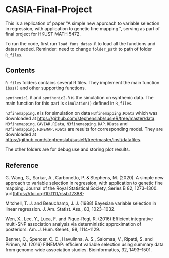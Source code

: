 # CASIA-Final-Project
This is a replication of paper "A simple new approach to variable selection in regression, with application to genetic fine mapping.", serving as part of final project for HKUST MATH 5472.

To run the code, first run `load_funs_datas.R` to load all the functions and datas needed. Reminder: need to change `folder_path` to path of folder `R_files`.

## Contents

`R_files` folders contains several R files. They implement the main function `ibss()` and other supporting functions.

`synthenic1.R` and `synthenic2.R` is the simulation on synthenic data. The main function for this part is `simulation()` defined in `R_files`.

`n3finemapping.R` is for simulation on data `N3finemapping.RData` which was downloaded at https://github.com/stephenslab/susieR/tree/master/data. `N3finemapping.CAVIAR.RData`, `N3finemapping.DAP.RData` and `N3finemapping.FINEMAP.RData` are results for corresponding model. They are downloaded at https://github.com/stephenslab/susieR/tree/master/inst/datafiles.

The other folders are for debug use and storing plot results.

## Reference

G. Wang, G., Sarkar, A., Carbonetto, P. \& Stephens, M. (2020). A simple new approach to variable selection in regression, with application to genetic fine mapping. Journal of the Royal Statistical Society, Series B 82, 1273–1300. \url{https://doi.org/10.1111/rssb.12388}

Mitchell, T. J. and Beauchamp, J. J. (1988) Bayesian variable selection in linear regression. J. Am. Statist. Ass., 83, 1023–1032.

Wen, X., Lee, Y., Luca, F. and Pique-Regi, R. (2016) Efficient integrative multi-SNP association analysis via deterministic approximation of posteriors. Am. J. Hum. Genet., 98, 1114–1129.

Benner, C., Spencer, C. C., Havulinna, A. S., Salomaa, V., Ripatti, S. and Pirinen, M. (2016) FINEMAP: efficient variable selection using summary data from genome-wide association studies. Bioinformatics, 32, 1493–1501.
